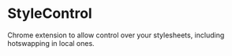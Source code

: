 StyleControl
============

Chrome extension to allow control over your stylesheets, including hotswapping in local ones.
